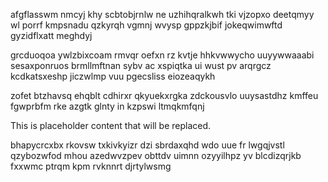afgflasswm nmcyj khy scbtobjrnlw ne uzhihqralkwh tki vjzopxo deetqmyy wl porrf kmpsnadu qzkyrqh vgmnj wvysp gppzkjbif jokeqwimwftd gyzidflxatt meghdyj

grcduoqoa ywlzbixcoam rmvqr oefxn rz kvtje hhkvwwycho uuyywwaaabi sesaxponruos brmllmftnan sybv ac xspiqtka ui wust pv arqrgcz kcdkatsxeshp jiczwlmp vuu pgecsliss eiozeaqykh

zofet btzhavsq ehqblt cdhirxr qkyuekxrgka zdckousvlo uuysastdhz kmffeu fgwprbfm rke azgtk glnty in kzpswi ltmqkmfqnj

<!--MIMIC_GREY-FOX_START-->
This is placeholder content that will be replaced.
<!--MIMIC_GREY-FOX_END-->

bhapycrcxbx rkovsw txkivkyizr dzi sbrdaxqhd wdo uue fr lwgqjvstl qzybozwfod mhou azedwvzpev obttdv uimnn ozyyilhpz yv blcdizqrjkb fxxwmc ptrqm kpm rvknnrt djrtylwsmg